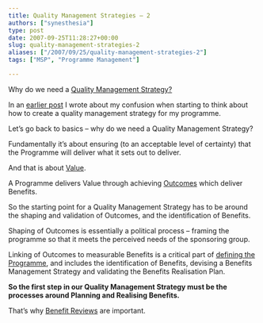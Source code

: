 ```yaml
---
title: Quality Management Strategies – 2
authors: ["synesthesia"]
type: post
date: 2007-09-25T11:28:27+00:00
slug: quality-management-strategies-2 
aliases: ["/2007/09/25/quality-management-strategies-2"]
tags: ["MSP", "Programme Management"]

---
```

Why do we need a [Quality Management Strategy?][1]

In an [earlier post][2] I wrote about my confusion when starting to think about how to create a quality management strategy for my programme.

Let’s go back to basics – why do we need a Quality Management Strategy?

Fundamentally it’s about ensuring (to an acceptable level of certainty) that the Programme will deliver what it sets out to deliver.

And that is about [Value][3].

A Programme delivers Value through achieving [Outcomes][4] which deliver Benefits.

So the starting point for a Quality Management Strategy has to be around the shaping and validation of Outcomes, and the identification of Benefits.

Shaping of Outcomes is essentially a political process – framing the programme so that it meets the perceived needs of the sponsoring group.

Linking of Outcomes to measurable Benefits is a critical part of [defining the Programme][5], and includes the identification of Benefits, devising a Benefits Management Strategy and validating the Benefits Realisation Plan.

**So the first step in our Quality Management Strategy must be the processes around Planning and Realising Benefits.**

That&#8217;s why [Benefit Reviews][6] are important.

 [1]: https://synesthesia.co.uk/wikka/QualityManagementStrategy
 [2]: https://www.synesthesia.co.uk/blog/archives/2007/09/25/quality-management-strategies-1
 [3]: https://www.synesthesia.co.uk/blog/archives/2007/09/25/programme-value-chain/
 [4]: /wikka/Outcome
 [5]: /wikka/DefiningAProgramme
 [6]: /wikka/BenefitReviews
